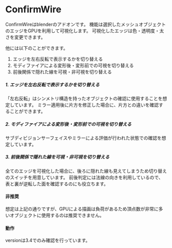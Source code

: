 # ConfirmWire
ConfirmWireはblenderのアドオンです。
機能は選択したメッシュオブジェクトのエッジをGPUを利用して可視化します。
可視化したエッジは色・透明度・太さを変更できます。

他には以下のことができます。

1. エッジを左右反転で表示するかを切り替える
2. モディファイアによる変形後・変形前での可視を切り替える
3. 前後関係で隠れた線を可視・非可視を切り替える

##### 1. エッジを左右反転で表示するかを切り替える
「左右反転」はシンメトリ構造を持ったオブジェクトの確認に使用することを想定しています。
ミラー適用後に片方を修正した場合に、片方との違いを確認することができます。

##### 2. モディファイアによる変形後・変形前での可視を切り替える
サブディビジョンサーフェイスやミラーによる評価が行われた状態での確認を想定しています。

##### 3. 前後関係で隠れた線を可視・非可視を切り替える
全てのエッジを可視化した場合に、後ろに隠れた線も見えてしまうため切り替えのスイッチを用意しています。
前後判定には法線の向きを利用しているので、表と裏が逆転した面を確認するのにも役立ちます。

#### 非推奨
想定は上記の通りですが、GPUによる描画は負荷があるため頂点数が非常に多いオブジェクトに使用するのは推奨できません。

#### 動作
versionは3.4でのみ確認を行っています。
